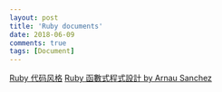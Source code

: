 ```yaml
---
layout: post
title: 'Ruby documents'
date: 2018-06-09
comments: true
tags: [Document]
---
```


[Ruby 代码风格](https://github.com/JuanitoFatas/ruby-style-guide/blob/master/README-zhCN.md)
[Ruby 函數式程式設計 by Arnau Sanchez](https://github.com/JuanitoFatas/Ruby-Functional-Programming)
